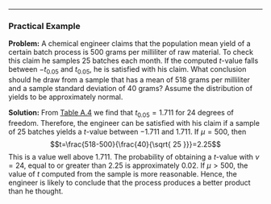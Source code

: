 - - -
### Practical Example
**Problem:** A chemical engineer claims that the population mean yield of a certain batch process is 500 grams per milliliter of raw material. To check this claim he samples 25 batches each month. If the computed $t$-value falls between $-t_{0.05}$ and $t_{0.05}$, he is satisfied with his claim. What conclusion should he draw from a sample that has a mean of 518 grams per milliliter and a sample standard deviation of 40 grams? Assume the distribution of yields to be approximately normal.

**Solution:**
From [Table A.4](ODU/Semesters/Spring%202024/STAT330%20Intro%20to%20Probability%20&%20Statistics/(M10)%20Normal%20Applications%20and%20Other%20Continuous%20Distributions/(M10.5)%20t%20Distribution/Resources/Table%20A4%20-%20Critical%20Values%20of%20the%20t%20Distribution.pdf) we find that $t_{0.05}=1.711$ for 24 degrees of freedom. Therefore, the engineer can be satisfied with his claim if a sample of 25 batches yields a $t$-value between $-1.711$ and $1.711$. If $\mu=500$, then $$t=\frac{518-500}{\frac{40}{\sqrt{ 25 }}}=2.25$$
This is a value well above $1.711$. The probability of obtaining a $t$-value with $\nu=24$, equal to or greater than $2.25$ is approximately $0.02$. If $\mu>500$, the value of $t$ computed from the sample is more reasonable. Hence, the engineer is likely to conclude that the process produces a better product than he thought.
